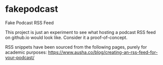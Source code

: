 # fakepodcast
Fake Podcast RSS Feed

This project is just an experiment to see what hosting a podcast RSS feed on github.io would look like. Consider it a proof-of-concept.

RSS snippets have been sourced from the following pages, purely for academic purposes:
https://www.ausha.co/blog/creating-an-rss-feed-for-your-podcast/
